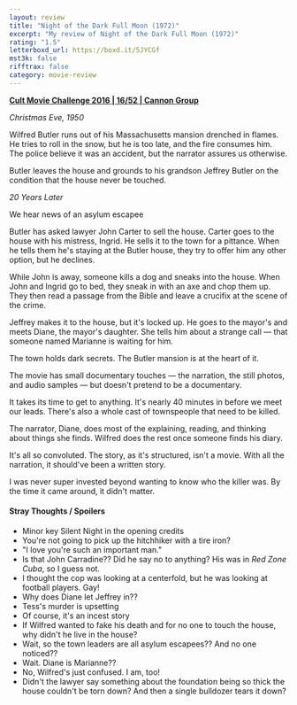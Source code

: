 ```yaml
---
layout: review
title: "Night of the Dark Full Moon (1972)"
excerpt: "My review of Night of the Dark Full Moon (1972)"
rating: "1.5"
letterboxd_url: https://boxd.it/5JYCGf
mst3k: false
rifftrax: false
category: movie-review
---
```


<b><a href="https://boxd.it/q7ygw/detail" title="Cult Movie Challenge 2016 | 16/52 | Cannon Group">Cult Movie Challenge 2016 | 16/52 | Cannon Group</a></b>

<i>Christmas Eve, 1950</i>

Wilfred Butler runs out of his Massachusetts mansion drenched in flames. He tries to roll in the snow, but he is too late, and the fire consumes him. The police believe it was an accident, but the narrator assures us otherwise.

Butler leaves the house and grounds to his grandson Jeffrey Butler on the condition that the house never be touched.

<i>20 Years Later</i>

We hear news of an asylum escapee

Butler has asked lawyer John Carter to sell the house. Carter goes to the house with his mistress, Ingrid. He sells it to the town for a pittance. When he tells them he's staying at the Butler house, they try to offer him any other option, but he declines.

While John is away, someone kills a dog and sneaks into the house. When John and Ingrid go to bed, they sneak in with an axe and chop them up. They then read a passage from the Bible and leave a crucifix at the scene of the crime.

Jeffrey makes it to the house, but it's locked up. He goes to the mayor's and meets Diane, the mayor's daughter. She tells him about a strange call — that someone named Marianne is waiting for him.

The town holds dark secrets. The Butler mansion is at the heart of it.

The movie has small documentary touches — the narration, the still photos, and audio samples — but doesn't pretend to be a documentary.

It takes its time to get to anything. It's nearly 40 minutes in before we meet our leads. There's also a whole cast of townspeople that need to be killed.

The narrator, Diane, does most of the explaining, reading, and thinking about things she finds. Wilfred does the rest once someone finds his diary.

It's all so convoluted. The story, as it's structured, isn't a movie. With all the narration, it should've been a written story.

I was never super invested beyond wanting to know who the killer was. By the time it came around, it didn't matter.

#### Stray Thoughts / Spoilers

- Minor key Silent Night in the opening credits
- You're not going to pick up the hitchhiker with a tire iron?
- "I love you're such an important man."
- Is that John Carradine?? Did he say no to anything? His was in <i>Red Zone Cuba</i>, so I guess not.
- I thought the cop was looking at a centerfold, but he was looking at football players. Gay!
- Why does Diane let Jeffrey in??
- Tess's murder is upsetting
- Of course, it's an incest story
- If Wilfred wanted to fake his death and for no one to touch the house, why didn't he live in the house?
- Wait, so the town leaders are all asylum escapees?? And no one noticed??
- Wait. Diane is Marianne??
- No, Wilfred's just confused. I am, too!
- Didn't the lawyer say something about the foundation being so thick the house couldn't be torn down? And then a single bulldozer tears it down?
